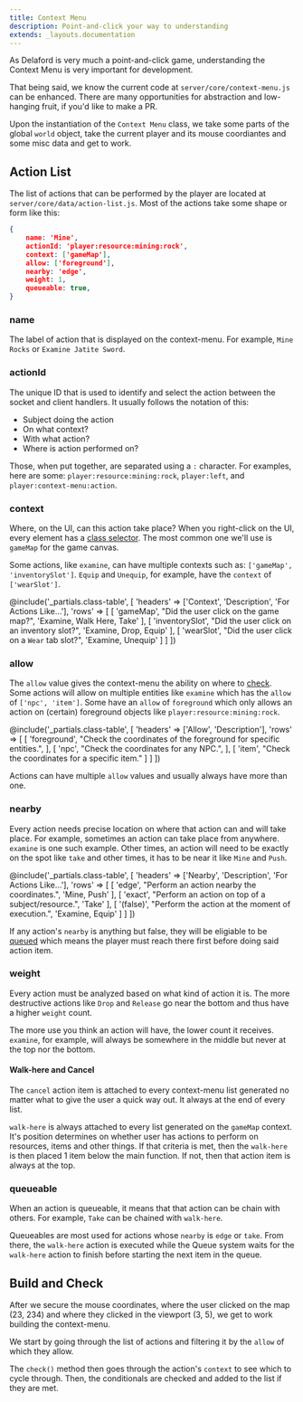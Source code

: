 ```yaml
---
title: Context Menu
description: Point-and-click your way to understanding
extends: _layouts.documentation
---
```


As Delaford is very much a point-and-click game, understanding the Context Menu is very important for development.

That being said, we know the current code at `server/core/context-menu.js` can be enhanced. There are many opportunities for abstraction and low-hanging fruit, if you'd like to make a PR.

Upon the instantiation of the `Context Menu` class, we take some parts of the global `world` object, take the current player and its mouse coordiantes and some misc data and get to work.

## Action List

The list of actions that can be performed by the player are located at `server/core/data/action-list.js`.  Most of the actions take some shape or form like this:

```json
{
	name: 'Mine',
	actionId: 'player:resource:mining:rock',
	context: ['gameMap'],
	allow: ['foreground'],
	nearby: 'edge',
	weight: 1,
	queueable: true,
}
```

### name

The label of action that is displayed on the context-menu. For example, `Mine Rocks` or `Examine Jatite Sword`.

### actionId

The unique ID that is used to identify and select the action between the socket and client handlers. It usually follows the notation of this:

- Subject doing the action
- On what context?
- With what action?
- Where is action performed on?

Those, when put together, are separated using a `:` character. For examples, here are some: `player:resource:mining:rock`, `player:left`, and `player:context-menu:action`.

### context

Where, on the UI, can this action take place? When you right-click on the UI, every element has a [class selector](https://developer.mozilla.org/en-US/docs/Web/CSS/Class_selectors). The most common one we'll use is `gameMap` for the game canvas.

Some actions, like `examine`, can have multiple contexts such as: `['gameMap', 'inventorySlot']`. `Equip` and `Unequip`, for example, have the `context` of `['wearSlot']`.

@include('_partials.class-table', [
	'headers' => ['Context', 'Description', 'For Actions Like...'],
	'rows' => [
		[
			'gameMap',
			"Did the user click on the game map?",
			'Examine, Walk Here, Take'
		],
		[
			'inventorySlot',
			"Did the user  click on an inventory slot?",
			'Examine, Drop, Equip'
		],
		[
			'wearSlot',
			"Did the user click on a `Wear` tab slot?",
			'Examine, Unequip'
		]
	]
])

### allow

The `allow` value gives the context-menu the ability on where to [check](#build-and-check). Some actions will allow on multiple entities like `examine` which has the `allow` of `['npc', 'item']`. Some have an `allow` of `foreground` which only allows an action on (certain) foreground objects like `player:resource:mining:rock`.

@include('_partials.class-table', [
	'headers' => ['Allow', 'Description'],
	'rows' => [
		[
			'foreground',
			"Check the coordinates of the foreground for specific entities.",
		],
		[
			'npc',
			"Check the coordinates for any NPC.",
		],
		[
			'item',
			"Check the coordinates for a specific item."
		]
	]
])

Actions can have multiple `allow` values and usually always have more than one.

### nearby

Every action needs precise location on where that action can and will take place. For example, sometimes an action can take place from anywhere. `examine` is one such example. Other times, an action will need to be exactly on the spot like `take` and other times, it has to be near it like `Mine` and `Push`.

@include('_partials.class-table', [
	'headers' => ['Nearby', 'Description', 'For Actions Like...'],
	'rows' => [
		[
			'edge',
			"Perform an action nearby the coordinates.",
			'Mine, Push'
		],
		[
			'exact',
			"Perform an action on top of a subject/resource.",
			'Take'
		],
		[
			'(false)',
			"Perform the action at the moment of execution.",
			'Examine, Equip'
		]
	]
])

If any action's `nearby` is anything but false, they will be eligiable to be [queued](#queueable) which means the player must reach there first before doing said action item.

### weight

Every action must be analyzed based on what kind of action it is. The more destructive actions like `Drop` and `Release` go near the bottom and thus have a higher `weight` count.

The more use you think an action will have, the lower count it receives. `examine`, for example, will always be somewhere in the middle but never at the top nor the bottom.

#### Walk-here and Cancel

The `cancel` action item is attached to every context-menu list generated no matter what to give the user a quick way out. It always at the end of every list.

`walk-here` is always attached to every list generated on the `gameMap` context. It's position determines on whether user has actions to perform on resources, items and other things. If that criteria is met, then the `walk-here` is then placed 1 item below the main function. If not, then that action item is always at the top.

### queueable

When an action is queueable, it means that that action can be chain with others. For example, `Take` can be chained with `walk-here`.

Queueables are most used for actions whose `nearby` is `edge` or `take`. From there, the `walk-here` action is executed while the Queue system waits for the `walk-here` action to finish before starting the next item in the queue.

## Build and Check

After we secure the mouse coordinates, where the user clicked on the map (23, 234) and where they clicked in the viewport (3, 5), we get to work building the context-menu. 

We start by going through the list of actions and filtering it by the `allow` of which they allow. 

The `check()` method then goes through the action's `context` to see which to cycle through. Then, the conditionals are checked and added to the list if they are met.